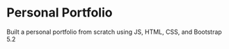 # Personal Portfolio

Built a personal portfolio from scratch using JS, HTML, CSS, and Bootstrap 5.2
